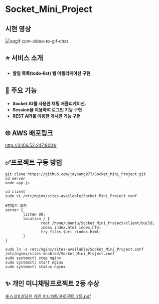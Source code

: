 # Socket_Mini_Project
## 시현 영상
![ezgif com-video-to-gif-chat](https://github.com/jayoung977/Socket_Mini_Project/assets/61008837/7a15b0d6-23a4-4e8b-9204-752d83adcb00)


## :star: 서비스 소개  
- **할일 목록(todo-list) 웹 어플리케이션 구현**


## :open_file_folder: 주요 기능
- **Socket.IO를 사용한 채팅 애플리케이션.**
- **Session을 이용하여 로그인 기능 구현**
- **REST API를 이용한 게시판 기능 구현**

## :globe_with_meridians: AWS 배포링크
http://3.106.52.247:8001/

## :white_check_mark:프로젝트 구동 방법 
```
git clone https://github.com/jayoung977/Socket_Mini_Project.git
cd server
node app.js
```
```
cd client
sudo vi /etc/nginx/sites-available/Socket_Mini_Project.conf
```
```
#편집기 입력
server { 
        listen 80; 
        location / { 
                root /home/ubuntu/Socket_Mini_Project/client/build; 
                index index.html index.htm; 
                try_files $uri /index.html; 
        } 
}
```

```
sudo ln -s /etc/nginx/sites-available/Socket_Mini_Project.conf /etc/nginx/sites-enabled/Socket_Mini_Project.conf
sudo systemctl stop nginx
sudo systemctl start nginx 
sudo systemctl status nginx 
```

## :sparkles: 개인 미니채팅프로젝트 2등 수상
[포스코X코딩온 개인 미니채팅프로젝트 2등.pdf](https://drive.google.com/uc?id=140lhHDWKyMpPotn94wMMRlUY9jaOmeq8)

